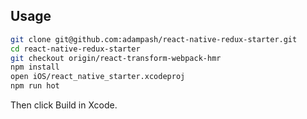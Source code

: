 ## Usage

```bash
git clone git@github.com:adampash/react-native-redux-starter.git
cd react-native-redux-starter
git checkout origin/react-transform-webpack-hmr
npm install
open iOS/react_native_starter.xcodeproj
npm run hot
```

Then click Build in Xcode.
